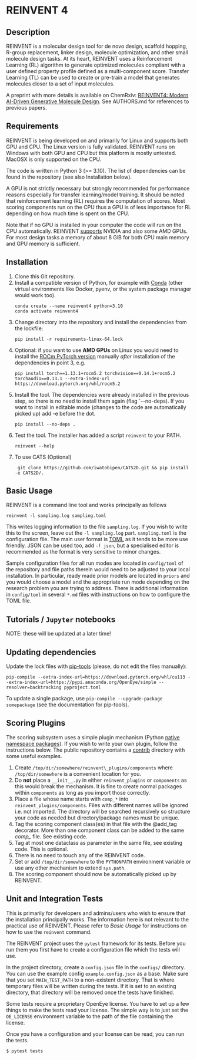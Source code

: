 REINVENT 4
==========


Description
-----------

REINVENT is a molecular design tool for de novo design, scaffold hopping,
R-group replacement, linker design, molecule optimization, and other small
molecule design tasks.  At its heart, REINVENT uses a Reinforcement Learning
(RL) algorithm to generate optimized molecules compliant with a user defined
property profile defined as a multi-component score.  Transfer Learning (TL)
can be used to create or pre-train a model that generates molecules closer
to a set of input molecules. 

A preprint with more details is available on ChemRxiv:
[REINVENT4: Modern AI-Driven Generative Molecule Design](https://chemrxiv.org/engage/chemrxiv/article-details/65463cafc573f893f1cae33a).
See AUTHORS.md for references to previous papers.


Requirements
------------

REINVENT is being developed on and primarily for Linux and supports both GPU
and CPU.  The Linux version is fully validated.  REINVENT runs on Windows with
both GPU and CPU but this platform is mostly untested.  MacOSX is only
supported on the CPU.

The code is written in Python 3 (>= 3.10).  The list of
dependencies can be found in the repository (see also Installation below).

A GPU is not strictly necessary but strongly recommended for performance
reasons especially for transfer learning/model training.  It should be noted
that reinforcement learning (RL) requires the computation of scores.  Most scoring
components run on the CPU thus a GPU is of less importance for RL depending
on how much time is spent on the CPU.

Note that if no GPU is installed in your computer the code will run on the
CPU automatically.  REINVENT [supports](https://pytorch.org/get-started/locally/) NVIDIA and also some AMD GPUs.
For most design tasks a memory of about 8 GiB for both CPU main memory and
GPU memory is sufficient.


Installation
------------

1. Clone this Git repository.
2. Install a compatible version of Python, for example with [Conda](https://conda.io/projects/conda/en/latest/index.html) (other virtual environments like Docker, pyenv, or the system package manager would work too).
    ```shell
    conda create --name reinvent4 python=3.10
    conda activate reinvent4
    ```
3. Change directory into the repository and install the dependencies from the lockfile:
    ```shell
    pip install -r requirements-linux-64.lock
    ```
4. Optional: if you want to use **AMD GPUs** on Linux you would need to install the [ROCm PyTorch version](https://pytorch.org/get-started/locally/) manually _after_ installation of the dependencies in point 3, e.g.
   ```shell
   pip install torch==1.13.1+rocm5.2 torchvision==0.14.1+rocm5.2 torchaudio==0.13.1 --extra-index-url https://download.pytorch.org/whl/rocm5.2
   ```
5. Install the tool. The dependencies were already installed in the previous step, so there is no need to install them again (flag `--no-deps).  If you want to install in editable mode (changes to the code are automatically picked up) add -e before the dot.
    ```shell
    pip install --no-deps . 
    ```
6. Test the tool. The installer has added a script `reinvent` to your PATH.
    ```shell
    reinvent --help
    ```
7. To use CATS (Optional)
   ```shell
    git clone https://github.com/iwatobipen/CATS2D.git && pip install -e CATS2D/.
    ```

Basic Usage
-----------

REINVENT is a command line tool and works principally as follows
```shell
reinvent -l sampling.log sampling.toml
```

This writes logging information to the file `sampling.log`.  If you wish to write
this to the screen, leave out the `-l sampling.log` part. `sampling.toml` is the
configuration file.  The main user format is [TOML](https://toml.io/en/) as it tends to be more
use friendly.  JSON can be used too, add `-f json`, but a specialised editor is
recommended as the format is very sensitive to minor changes.

Sample configuration files for all run modes are
located in `config/toml` of the repository and file paths therein would need to be
adjusted to your local installation.  In particular, ready made prior models are
located in `priors` and you would choose a model and the
appropriate run mode depending on the research problem you are trying to address.
There is additional information in `config/toml` in several `*.md` files with
instructions on how to configure the TOML file.

<!--- For concrete examples, you can check out the Jupyter notebook examples in the ReinventCommunity repo.
Running each example will result in a template file.There are templates for many running modes. 
Each running mode can be executed by `python input.py some\_running\_mode.json` after activating the environment.
    
Templates can be manually edited before using. The only thing that needs modification for a standard run are the file 
and folder paths. Most running modes produce logs that can be monitored by tensorboard. --->


Tutorials / `Jupyter` notebooks
-------------------------------

NOTE: these will be updated at a later time!

<!--- There is another repository containing useful `jupyter` notebooks related to `REINVENT` 
called [ReinventCommunity](https://github.com/MolecularAI/ReinventCommunity). Note, that it uses a
different `conda` environment to execute, so you have to set up a separate environment. --->


Updating dependencies
---------------------

Update the lock files with [pip-tools](https://pypi.org/project/pip-tools/) (please, do not edit the files manually):
```shell
pip-compile --extra-index-url=https://download.pytorch.org/whl/cu113 --extra-index-url=https://pypi.anaconda.org/OpenEye/simple --resolver=backtracking pyproject.toml
```
To update a single package, use `pip-compile --upgrade-package somepackage`
(see the documentation for pip-tools).


Scoring Plugins
---------------

The scoring subsystem uses a simple plugin mechanism (Python
[native namespace packages](https://packaging.python.org/en/latest/guides/packaging-namespace-packages/#native-namespace-packages)).  If you
wish to write your own plugin, follow the instructions below.  The public
repository contains a [contrib](https://github.com/MolecularAI/REINVENT4/tree/main/contrib/reinvent_plugins/components) directory with some useful examples.

1. Create `/top/dir/somewhere/reinvent\_plugins/components` where `/top/dir/somewhere` is a convenient location for you.
2. Do **not** place a `__init__.py` in either `reinvent_plugins` or `components` as this would break the mechanism.  It is fine to create normal packages within `components` as long as you import those correctly.
3. Place a file whose name starts with `comp_*` into `reinvent_plugins/components`.   Files with different names will be ignored i.e. not imported. The directory will be searched recursively so structure your code as needed but directory/package names must be unique.
4. Tag the scoring component class(es) in that file with the @add\_tag decorator.  More than one component class can be added to the same *comp\_* file. See existing code.
5. Tag at most one dataclass as parameter in the same file, see existing code.  This is optional.
6. There is no need to touch any of the REINVENT code.
7. Set or add `/top/dir/somewhere` to the `PYTHONPATH` environment variable or use any other mechanism to extend `sys.path`.
8. The scoring component should now be automatically picked up by REINVENT.


Unit and Integration Tests 
--------------------------

This is primarily for developers and admins/users who wish to ensure that the
installation principally works.  The information here is not relevant to the
practical use of REINVENT.  Please refer to _Basic Usage_ for instructions on
how to use the `reinvent` command.

The REINVENT project uses the `pytest` framework for its tests.  Before you run
them you first have to create a configuration file which the tests will use.

In the project directory, create a `config.json` file in the `configs/` directory.
You can use the example config `example.config.json` as a base.  Make sure that
you set `MAIN_TEST_PATH` to a non-existent directory.  That is where temporary
files will be written during the tests.  If it is set to an existing directory,
that directory will be removed once the tests have finished.

Some tests require a proprietary OpenEye license.  You have to set up a few
things to make the tests read your license.  The simple way is to just set the
`OE_LICENSE` environment variable to the path of the file containing the
license.  

Once you have a configuration and your license can be read, you can run the tests.

```
$ pytest tests
```
